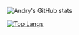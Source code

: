 ![Andry's GitHub stats](https://github-readme-stats.vercel.app/api?username=andryravalimanana&show_icons=true&theme=dark&count_private=true)

[![Top Langs](https://github-readme-stats.vercel.app/api/top-langs/?username=andryravalimanana)](https://github.com/anuraghazra/github-readme-stats)
